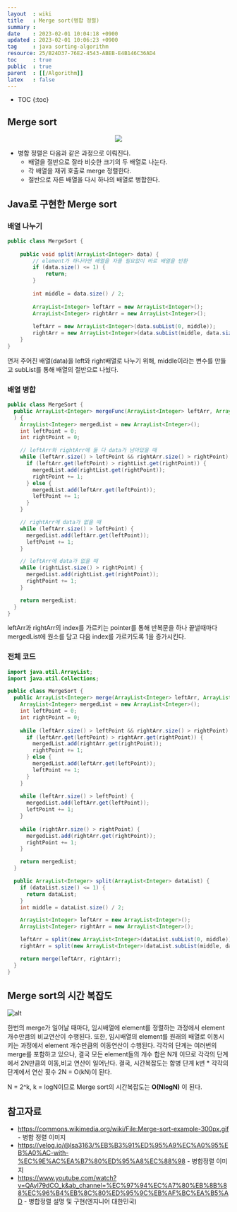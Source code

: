 ```yaml
---
layout  : wiki
title   : Merge sort(병합 정렬) 
summary : 
date    : 2023-02-01 10:04:18 +0900
updated : 2023-02-01 10:06:23 +0900
tag     : java sorting-algorithm 
resource: 25/B24D37-76E2-4543-ABEB-E4B146C36AD4
toc     : true
public  : true
parent  : [[/Algorithm]]
latex   : false
---
```

* TOC
{:toc}

## Merge sort

<p align="center"><img src="https://upload.wikimedia.org/wikipedia/commons/c/cc/Merge-sort-example-300px.gif?20151222172210"></p>

- 병합 정렬은 다음과 같은 과정으로 이뤄진다.
  - 배열을 절반으로 잘라 비슷한 크기의 두 배열로 나눈다.
  - 각 배열을 재귀 호출로 merge 정렬한다.
  - 절반으로 자른 배열을 다시 하나의 배열로 병합한다.

## Java로 구현한 Merge sort

### 배열 나누기

```java
public class MergeSort {
    
    public void split(ArrayList<Integer> data) {
        // element가 하나라면 배열을 자를 필요없이 바로 배열을 반환
        if (data.size() <= 1) {
            return;
        }
        
        int middle = data.size() / 2;
        
        ArrayList<Integer> leftArr = new ArrayList<Integer>();
        ArrayList<Integer> rightArr = new ArrayList<Integer>();
        
        leftArr = new ArrayList<Integer>(data.subList(0, middle)); 
        rightArr = new ArrayList<Integer>(data.subList(middle, data.size()));
    }
}
```

먼저 주어진 배열(data)을 left와 right배열로 나누기 위해, middle이라는 변수를 만들고 subList를 통해 배열의 절반으로 나눴다.


### 배열 병합

```java
public class MergeSort {
  public ArrayList<Integer> mergeFunc(ArrayList<Integer> leftArr, ArrayList<Integer> rightArr
  ) {
    ArrayList<Integer> mergedList = new ArrayList<Integer>();
    int leftPoint = 0;
    int rightPoint = 0;

    // leftArr와 rightArr에 둘 다 data가 남아있을 때
    while (leftArr.size() > leftPoint && rightArr.size() > rightPoint) {
      if (leftArr.get(leftPoint) > rightList.get(rightPoint)) {
        mergedList.add(rightList.get(rightPoint));
        rightPoint += 1;
      } else {
        mergedList.add(leftArr.get(leftPoint));
        leftPoint += 1;
      }
    }

    // rightArr에 data가 없을 때
    while (leftArr.size() > leftPoint) {
      mergedList.add(leftArr.get(leftPoint));
      leftPoint += 1;
    }

    // leftArr에 data가 없을 때
    while (rightList.size() > rightPoint) {
      mergedList.add(rightList.get(rightPoint));
      rightPoint += 1;
    }

    return mergedList;
  }
}
```

leftArr과 rightArr의 index를 가르키는 pointer를 통해 반복문을 하나 끝낼때마다 
mergedList에 원소를 담고 다음 index를 가르키도록 1을 증가시킨다.

### 전체 코드

```java
import java.util.ArrayList;
import java.util.Collections;

public class MergeSort {
  public ArrayList<Integer> merge(ArrayList<Integer> leftArr, ArrayList<Integer> rightArr) {
    ArrayList<Integer> mergedList = new ArrayList<Integer>();
    int leftPoint = 0;
    int rightPoint = 0;
    
    while (leftArr.size() > leftPoint && rightArr.size() > rightPoint) {
      if (leftArr.get(leftPoint) > rightArr.get(rightPoint)) {
        mergedList.add(rightArr.get(rightPoint));
        rightPoint += 1;
      } else {
        mergedList.add(leftArr.get(leftPoint));
        leftPoint += 1;
      }
    }
    
    while (leftArr.size() > leftPoint) {
      mergedList.add(leftArr.get(leftPoint));
      leftPoint += 1;
    }
    
    while (rightArr.size() > rightPoint) {
      mergedList.add(rightArr.get(rightPoint));
      rightPoint += 1;
    }

    return mergedList;
  }

  public ArrayList<Integer> split(ArrayList<Integer> dataList) {
    if (dataList.size() <= 1) {
      return dataList;
    }
    int middle = dataList.size() / 2;

    ArrayList<Integer> leftArr = new ArrayList<Integer>();
    ArrayList<Integer> rightArr = new ArrayList<Integer>();

    leftArr = split(new ArrayList<Integer>(dataList.subList(0, middle)));
    rightArr = split(new ArrayList<Integer>(dataList.subList(middle, dataList.size())));

    return merge(leftArr, rightArr);
  }
}
```

## Merge sort의 시간 복잡도

![alt](https://velog.velcdn.com/images%2Flsa3163%2Fpost%2Fd6bd1f9d-01d7-4928-9220-b47f36374648%2Fimage.png)

한번의 merge가 일어날 때마다, 임시배열에 element를 정렬하는 과정에서 element 개수만큼의 비교연산이 수행된다. 
또한, 임시배열의 element를 원래의 배열로 이동시키는 과정에서 element 개수만큼의 이동연산이 수행된다. 
각각의 단계는 여러번의 merge를 포함하고 있으나, 결국 모든 element들의 개수 합은 N개 이므로 각각의 단계에서 2N만큼의 이동,비교 연산이 일어난다. 
결국, 시간복잡도는 합병 단계 k번 * 각각의 단계에서 연산 횟수 2N = O(kN)이 된다. 

N = 2^k, k = logN이므로 Merge sort의 시간복잡도는 **O(NlogN)** 이 된다.




## 참고자료
- https://commons.wikimedia.org/wiki/File:Merge-sort-example-300px.gif - 병합 정렬 이미지
- https://velog.io/@lsa3163/%EB%B3%91%ED%95%A9%EC%A0%95%EB%A0%AC-with-%EC%9E%AC%EA%B7%80%ED%95%A8%EC%88%98 - 병합정렬 이미지
- https://www.youtube.com/watch?v=QAyl79dCO_k&ab_channel=%EC%97%94%EC%A7%80%EB%8B%88%EC%96%B4%EB%8C%80%ED%95%9C%EB%AF%BC%EA%B5%AD - 병합정렬 설명 및 구현(엔지니어 대한민국)
